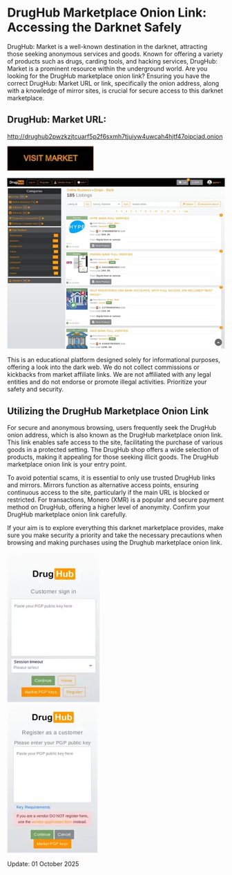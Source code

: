 # DrugHub Marketplace Onion Link: Accessing the Darknet Safely

DrugHub: Market is a well-known destination in the darknet, attracting those seeking anonymous services and goods. Known for offering a variety of products such as drugs, carding tools, and hacking services, DrugHub: Market is a prominent resource within the underground world. Are you looking for the DrugHub marketplace onion link? Ensuring you have the correct DrugHub: Market URL or link, specifically the onion address, along with a knowledge of mirror sites, is crucial for secure access to this darknet marketplace.

## DrugHub: Market URL:

http://drughub2pwzkzjtcuarf5p2f6sxmh7tjuiyw4uwcah4hjtf47oipciad.onion

[<img src="/gallery/crisp.webp" width="200">](http://drughub2pwzkzjtcuarf5p2f6sxmh7tjuiyw4uwcah4hjtf47oipciad.onion)


<a href="http://drughub2pwzkzjtcuarf5p2f6sxmh7tjuiyw4uwcah4hjtf47oipciad.onion"><img src="/gallery/setup.webp" alt="image" style="max-width: 100%;"><a>

This is an educational platform designed solely for informational purposes, offering a look into the dark web. We do not collect commissions or kickbacks from market affiliate links. We are not affiliated with any legal entities and do not endorse or promote illegal activities. Prioritize your safety and security.

## Utilizing the DrugHub Marketplace Onion Link

For secure and anonymous browsing, users frequently seek the DrugHub onion address, which is also known as the DrugHub marketplace onion link. This link enables safe access to the site, facilitating the purchase of various goods in a protected setting. The DrugHub shop offers a wide selection of products, making it appealing for those seeking illicit goods. The DrugHub marketplace onion link is your entry point.

To avoid potential scams, it is essential to only use trusted DrugHub links and mirrors. Mirrors function as alternative access points, ensuring continuous access to the site, particularly if the main URL is blocked or restricted. For transactions, Monero (XMR) is a popular and secure payment method on DrugHub, offering a higher level of anonymity. Confirm your DrugHub marketplace onion link carefully.

If your aim is to explore everything this darknet marketplace provides, make sure you make security a priority and take the necessary precautions when browsing and making purchases using the Drughub marketplace onion link.


<a href="http://drughub2pwzkzjtcuarf5p2f6sxmh7tjuiyw4uwcah4hjtf47oipciad.onion"><img src="/gallery/open.webp" alt="image" style="max-width: 100%;"><a>  
<a href="http://drughub2pwzkzjtcuarf5p2f6sxmh7tjuiyw4uwcah4hjtf47oipciad.onion"><img src="/gallery/see.webp" alt="image" style="max-width: 100%;"><a>















Update:  01 October 2025